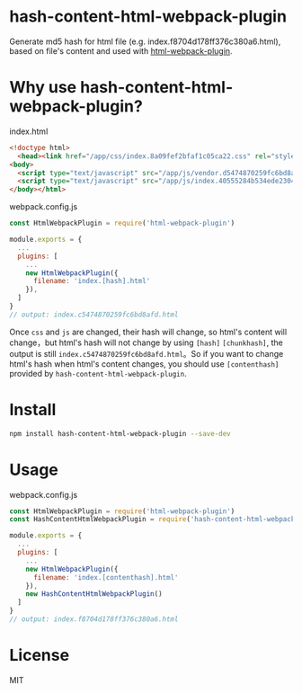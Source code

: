 # hash-content-html-webpack-plugin

Generate md5 hash for html file (e.g. index.f8704d178ff376c380a6.html),  
based on file's content and used with [html-webpack-plugin](https://github.com/jantimon/html-webpack-plugin).

# Why use hash-content-html-webpack-plugin?
index.html
```html
<!doctype html>
  <head><link href="/app/css/index.8a09fef2bfaf1c05ca22.css" rel="stylesheet"></head>
<body>
  <script type="text/javascript" src="/app/js/vendor.d5474870259fc6bd8afb.js"></script>
  <script type="text/javascript" src="/app/js/index.40555284b534ede23047.js"></script>
</body></html>
```
webpack.config.js
```js
const HtmlWebpackPlugin = require('html-webpack-plugin')

module.exports = {
  ...
  plugins: [
    ...
    new HtmlWebpackPlugin({
      filename: 'index.[hash].html'
    }),
  ]
}
// output: index.c5474870259fc6bd8afd.html
```
Once `css` and `js` are changed, their hash will change, so html's content will change，but html's hash will not change by using `[hash]` `[chunkhash]`, the output is still `index.c5474870259fc6bd8afd.html`。So if you want to change html's hash when html's content changes, you should use `[contenthash]` provided by `hash-content-html-webpack-plugin`.

# Install
```sh
npm install hash-content-html-webpack-plugin --save-dev
```

# Usage

webpack.config.js
```js
const HtmlWebpackPlugin = require('html-webpack-plugin')
const HashContentHtmlWebpackPlugin = require('hash-content-html-webpack-plugin')

module.exports = {
  ...
  plugins: [
    ...
    new HtmlWebpackPlugin({
      filename: 'index.[contenthash].html'
    }),
    new HashContentHtmlWebpackPlugin()
  ]
}
// output: index.f8704d178ff376c380a6.html
```

# License
MIT
